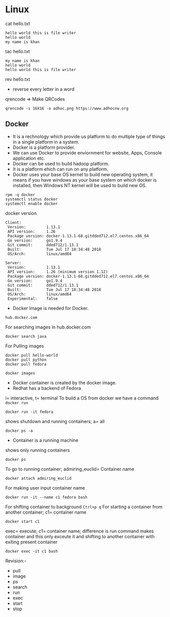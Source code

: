 # Linux
cat hello.txt
```
hello world this is file writer
hello world
my name is khan
```
tac hello.txt
```
my name is khan
hello world
hello world this is file writer
```
rev hello.txt

* reverse every letter in a word

qrencode => Make QRCodes
```
qrencode -s 16X16 -o adhoc.png https://www.adhocnw.org
```

## Docker
* It is a rechnology which provide us platform to do multiple type of things in a single platform in a system.
* Docker is a platform provider.
* We can use Docker to provide enviornment for website, Apps, Console application etc.
* Docker can be used to build hadoop platform.
* It is a platform ehich can run on any platform.
* Docker uses your base OS kernel to build new operating system, it means if you have windows as your base system on which docker is installed, then Windows NT kernel will be used to build new OS.

```
rpm -q docker
systemctl status docker
systemctl enable docker
```

docker version
```
Client:
 Version:         1.13.1
 API version:     1.26
 Package version: docker-1.13.1-68.gitdded712.el7.centos.x86_64
 Go version:      go1.9.4
 Git commit:      dded712/1.13.1
 Built:           Tue Jul 17 18:34:48 2018
 OS/Arch:         linux/amd64

Server:
 Version:         1.13.1
 API version:     1.26 (minimum version 1.12)
 Package version: docker-1.13.1-68.gitdded712.el7.centos.x86_64
 Go version:      go1.9.4
 Git commit:      dded712/1.13.1
 Built:           Tue Jul 17 18:34:48 2018
 OS/Arch:         linux/amd64
 Experimental:    false
```

* Docker Image is needed for Docker.
```
hub.docker.com
```
For searching images in hub.docker.com
```
docker search java
```
For Pulling images
```
docker pull hello-world
docker pull python
docker pull fedora
```
```
docker images
```

* Docker container is created by the docker image.
* Redhat has a backend of Fedora
<!-- ### Docker & Container -->
 i= interactive, t= terminal
To build a OS from docker we have a command ```docker run```
```
docker run -it fedora
```
shows shutdown and running containers; a= all
```
docker ps -a
```
* Container is a running machine

shows only running containers
```
docker ps
```
To go to running container; admiring_euclid= Container name
```
docker attach admiring_euclid
```
For making user input container name
```
docker run -it --name c1 fedora bash
```
For shifting container to background
```Ctrl+p q```
For starting a container from another container; c1= container name
```
docker start c1
```
exec= execute; c1= container name; difference is run command makes container and this only exceute it and shifting to another container with exiting present container
```
docker exec -it c1 bash
```
Revision:-
* pull
* image
* ps
* search
* run
* exec
* start
* stop











